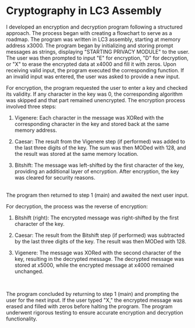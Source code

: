 # Cryptography in LC3 Assembly
I developed an encryption and decryption program following a structured approach. The process began with creating a flowchart to serve as a roadmap. The program was written in LC3 assembly, starting at memory address x3000. The program began by initializing and storing prompt messages as strings, displaying "STARTING PRIVACY MODULE" to the user. The user was then prompted to input "E" for encryption, "D" for decryption, or "X" to erase the encrypted data at x4000 and fill it with zeros. Upon receiving valid input, the program executed the corresponding function. If an invalid input was entered, the user was asked to provide a new input.

For encryption, the program requested the user to enter a key and checked its validity. If any character in the key was 0, the corresponding algorithm was skipped and that part remained unencrypted. The encryption process involved three steps:
<br>
1. Vigenere: Each character in the message was XORed with the corresponding character in the key and stored back at the same memory address.

2. Caesar: The result from the Vigenere step (if performed) was added to the last three digits of the key. The sum was then MODed with 128, and the result was stored at the same memory location.

3. Bitshift: The message was left-shifted by the first character of the key, providing an additional layer of encryption. After encryption, the key was cleared for security reasons.
<br>
The program then returned to step 1 (main) and awaited the next user input.

For decryption, the process was the reverse of encryption:
<br>
1. Bitshift (right): The encrypted message was right-shifted by the first character of the key.

2. Caesar: The result from the Bitshift step (if performed) was subtracted by the last three digits of the key. The result was then MODed with 128.

3. Vigenere: The message was XORed with the second character of the key, resulting in the decrypted message. The decrypted message was stored at x5000, while the encrypted message at x4000 remained unchanged.
<br>

The program concluded by returning to step 1 (main) and prompting the user for the next input. If the user typed "X," the encrypted message was erased and filled with zeros before halting the program. The program underwent rigorous testing to ensure accurate encryption and decryption functionality.
